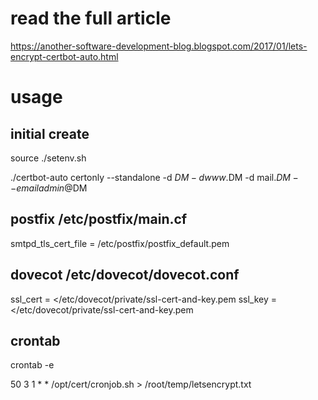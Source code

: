 
# read the full article

https://another-software-development-blog.blogspot.com/2017/01/lets-encrypt-certbot-auto.html


# usage 

## initial create

source ./setenv.sh

./certbot-auto certonly --standalone -d $DM -d www.$DM -d mail.$DM --email admin@$DM


## postfix /etc/postfix/main.cf

smtpd_tls_cert_file = /etc/postfix/postfix_default.pem


## dovecot /etc/dovecot/dovecot.conf

ssl_cert = </etc/dovecot/private/ssl-cert-and-key.pem
ssl_key =  </etc/dovecot/private/ssl-cert-and-key.pem


## crontab 

crontab -e

50	3	1	*	*	/opt/cert/cronjob.sh > /root/temp/letsencrypt.txt



